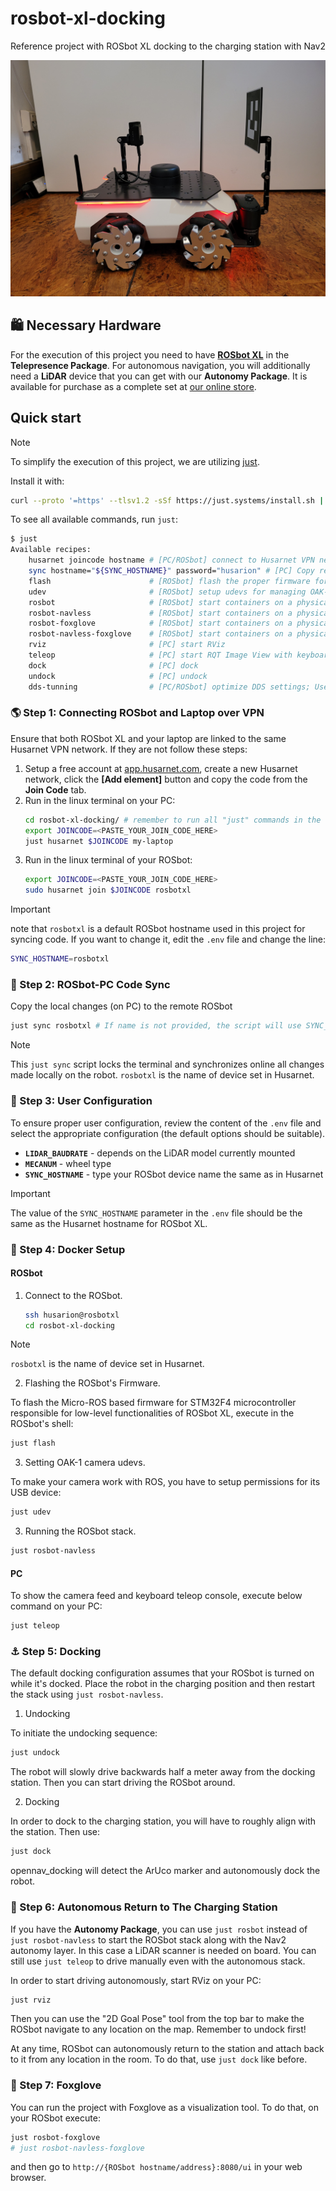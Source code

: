 # rosbot-xl-docking

Reference project with ROSbot XL docking to the charging station with Nav2

![Docked ROSbot](.docs/docked-rosbot.jpg)

## 🛍️ Necessary Hardware

For the execution of this project you need to have **[ROSbot XL](https://husarion.com/manuals/rosbot-xl/)** in the **Telepresence Package**.
For autonomous navigation, you will additionally need a **LiDAR** device that you can get with our **Autonomy Package**.
It is available for purchase as a complete set at [our online store](https://store.husarion.com/collections/robots/products/rosbot-xl).

## Quick start

> [!NOTE]
> To simplify the execution of this project, we are utilizing [just](https://github.com/casey/just).
>
> Install it with:
>
> ```bash
> curl --proto '=https' --tlsv1.2 -sSf https://just.systems/install.sh | sudo bash -s -- --to /usr/bin
> ```

To see all available commands, run `just`:

```bash
$ just
Available recipes:
    husarnet joincode hostname # [PC/ROSbot] connect to Husarnet VPN network
    sync hostname="${SYNC_HOSTNAME}" password="husarion" # [PC] Copy repo content to remote host with 'rsync' and watch for changes
    flash                      # [ROSbot] flash the proper firmware for STM32 microcontroller in ROSbot XL
    udev                       # [ROSbot] setup udevs for managing OAK-1 USB camera permissions
    rosbot                     # [ROSbot] start containers on a physical ROSbot XL
    rosbot-navless             # [ROSbot] start containers on a physical ROSbot XL (without Nav2)
    rosbot-foxglove            # [ROSbot] start containers on a physical ROSbot XL (with Foxglove)
    rosbot-navless-foxglove    # [ROSbot] start containers on a physical ROSbot XL (wthout Nav2, with Foxglove)
    rviz                       # [PC] start RViz
    teleop                     # [PC] start RQT Image View with keyboard teleop and joy2twist
    dock                       # [PC] dock
    undock                     # [PC] undock
    dds-tunning                # [PC/ROSbot] optimize DDS settings; Use if you experience stability issues.
```

### 🌎 Step 1: Connecting ROSbot and Laptop over VPN

Ensure that both ROSbot XL and your laptop are linked to the same Husarnet VPN network. If they are not follow these steps:

1. Setup a free account at [app.husarnet.com](https://app.husarnet.com/), create a new Husarnet network, click the **[Add element]** button and copy the code from the **Join Code** tab.
2. Run in the linux terminal on your PC:
   ```bash
   cd rosbot-xl-docking/ # remember to run all "just" commands in the repo root folder
   export JOINCODE=<PASTE_YOUR_JOIN_CODE_HERE>
   just husarnet $JOINCODE my-laptop
   ```
3. Run in the linux terminal of your ROSbot:
   ```bash
   export JOINCODE=<PASTE_YOUR_JOIN_CODE_HERE>
   sudo husarnet join $JOINCODE rosbotxl
   ```
> [!IMPORTANT]
> note that `rosbotxl` is a default ROSbot hostname used in this project for syncing code. If you want to change it, edit the `.env` file and change the line:
> ```bash
> SYNC_HOSTNAME=rosbotxl
> ```

### 📡 Step 2: ROSbot-PC Code Sync

Copy the local changes (on PC) to the remote ROSbot

```bash
just sync rosbotxl # If name is not provided, the script will use SYNC_HOSTNAME from previous step.
```

> [!NOTE]
> This `just sync` script locks the terminal and synchronizes online all changes made locally on the robot. `rosbotxl` is the name of device set in Husarnet.

### 🔧 Step 3: User Configuration

To ensure proper user configuration, review the content of the `.env` file and select the appropriate configuration (the default options should be suitable).

- **`LIDAR_BAUDRATE`** - depends on the LiDAR model currently mounted
- **`MECANUM`** - wheel type
- **`SYNC_HOSTNAME`** - type your ROSbot device name the same as in Husarnet

> [!IMPORTANT]
> The value of the `SYNC_HOSTNAME` parameter in the `.env` file should be the same as the Husarnet hostname for ROSbot XL.

### 🤖 Step 4: Docker Setup

#### ROSbot

1. Connect to the ROSbot.

   ```bash
   ssh husarion@rosbotxl
   cd rosbot-xl-docking
   ```

> [!NOTE]
> `rosbotxl` is the name of device set in Husarnet.

2. Flashing the ROSbot's Firmware.

To flash the Micro-ROS based firmware for STM32F4 microcontroller responsible for low-level functionalities of ROSbot XL, execute in the ROSbot's shell:

```bash
just flash
```

3. Setting OAK-1 camera udevs.

To make your camera work with ROS, you have to setup permissions for its USB device:

```bash
just udev
```

3. Running the ROSbot stack.

```bash
just rosbot-navless
```

#### PC

To show the camera feed and keyboard teleop console, execute below command on your PC:

```bash
just teleop
```

### ⚓ Step 5: Docking

The default docking configuration assumes that your ROSbot is turned on while it's docked.
Place the robot in the charging position and then restart the stack using `just rosbot-navless`.

1. Undocking

To initiate the undocking sequence:
```bash
just undock
```

The robot will slowly drive backwards half a meter away from the docking station.
Then you can start driving the ROSbot around.

2. Docking

In order to dock to the charging station, you will have to roughly align with the station. Then use:
```bash
just dock
```
opennav_docking will detect the ArUco marker and autonomously dock the robot.

### 🚗 Step 6: Autonomous Return to The Charging Station

If you have the **Autonomy Package**, you can use `just rosbot` instead of `just rosbot-navless` to start the ROSbot stack along with the Nav2 autonomy layer.
In this case a LiDAR scanner is needed on board.
You can still use `just teleop` to drive manually even with the autonomous stack.

In order to start driving autonomously, start RViz on your PC:
```bash
just rviz
```
Then you can use the "2D Goal Pose" tool from the top bar to make the ROSbot navigate to any location on the map.
Remember to undock first!

At any time, ROSbot can autonomously return to the station and attach back to it from any location in the room.
To do that, use `just dock` like before.

### 🦊 Step 7: Foxglove

You can run the project with Foxglove as a visualization tool.
To do that, on your ROSbot execute:
   
```bash
just rosbot-foxglove
# just rosbot-navless-foxglove
```

and then go to `http://{ROSbot hostname/address}:8080/ui` in your web browser.
